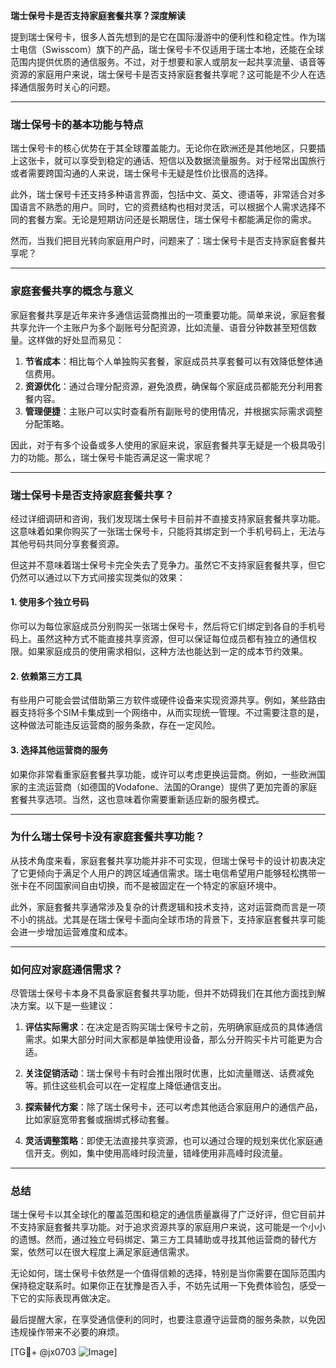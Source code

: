 **瑞士保号卡是否支持家庭套餐共享？深度解读**

提到瑞士保号卡，很多人首先想到的是它在国际漫游中的便利性和稳定性。作为瑞士电信（Swisscom）旗下的产品，瑞士保号卡不仅适用于瑞士本地，还能在全球范围内提供优质的通信服务。不过，对于想要和家人或朋友一起共享流量、语音等资源的家庭用户来说，瑞士保号卡是否支持家庭套餐共享呢？这可能是不少人在选择通信服务时关心的问题。

---

### **瑞士保号卡的基本功能与特点**
瑞士保号卡的核心优势在于其全球覆盖能力。无论你在欧洲还是其他地区，只要插上这张卡，就可以享受到稳定的通话、短信以及数据流量服务。对于经常出国旅行或者需要跨国沟通的人来说，瑞士保号卡无疑是性价比很高的选择。

此外，瑞士保号卡还支持多种语言界面，包括中文、英文、德语等，非常适合对多国语言不熟悉的用户。同时，它的资费结构也相对灵活，可以根据个人需求选择不同的套餐方案。无论是短期访问还是长期居住，瑞士保号卡都能满足你的需求。

然而，当我们把目光转向家庭用户时，问题来了：瑞士保号卡是否支持家庭套餐共享呢？

---

### **家庭套餐共享的概念与意义**
家庭套餐共享是近年来许多通信运营商推出的一项重要功能。简单来说，家庭套餐共享允许一个主账户为多个副账号分配资源，比如流量、语音分钟数甚至短信数量。这样做的好处显而易见：

1. **节省成本**：相比每个人单独购买套餐，家庭成员共享套餐可以有效降低整体通信费用。
2. **资源优化**：通过合理分配资源，避免浪费，确保每个家庭成员都能充分利用套餐内容。
3. **管理便捷**：主账户可以实时查看所有副账号的使用情况，并根据实际需求调整分配策略。

因此，对于有多个设备或多人使用的家庭来说，家庭套餐共享无疑是一个极具吸引力的功能。那么，瑞士保号卡能否满足这一需求呢？

---

### **瑞士保号卡是否支持家庭套餐共享？**
经过详细调研和咨询，我们发现瑞士保号卡目前并不直接支持家庭套餐共享功能。这意味着如果你购买了一张瑞士保号卡，只能将其绑定到一个手机号码上，无法与其他号码共同分享套餐资源。

但这并不意味着瑞士保号卡完全失去了竞争力。虽然它不支持家庭套餐共享，但它仍然可以通过以下方式间接实现类似的效果：

#### **1. 使用多个独立号码**
你可以为每位家庭成员分别购买一张瑞士保号卡，然后将它们绑定到各自的手机号码上。虽然这种方式不能直接共享资源，但可以保证每位成员都有独立的通信权限。如果家庭成员的使用需求相似，这种方法也能达到一定的成本节约效果。

#### **2. 依赖第三方工具**
有些用户可能会尝试借助第三方软件或硬件设备来实现资源共享。例如，某些路由器支持将多个SIM卡集成到一个网络中，从而实现统一管理。不过需要注意的是，这种做法可能违反运营商的服务条款，存在一定风险。

#### **3. 选择其他运营商的服务**
如果你非常看重家庭套餐共享功能，或许可以考虑更换运营商。例如，一些欧洲国家的主流运营商（如德国的Vodafone、法国的Orange）提供了更加完善的家庭套餐共享选项。当然，这也意味着你需要重新适应新的服务模式。

---

### **为什么瑞士保号卡没有家庭套餐共享功能？**
从技术角度来看，家庭套餐共享功能并非不可实现，但瑞士保号卡的设计初衷决定了它更倾向于满足个人用户的跨区域通信需求。瑞士电信希望用户能够轻松携带一张卡在不同国家间自由切换，而不是被固定在一个特定的家庭环境中。

此外，家庭套餐共享通常涉及复杂的计费逻辑和技术支持，这对运营商而言是一项不小的挑战。尤其是在瑞士保号卡面向全球市场的背景下，支持家庭套餐共享可能会进一步增加运营难度和成本。

---

### **如何应对家庭通信需求？**
尽管瑞士保号卡本身不具备家庭套餐共享功能，但并不妨碍我们在其他方面找到解决方案。以下是一些建议：

1. **评估实际需求**：在决定是否购买瑞士保号卡之前，先明确家庭成员的具体通信需求。如果大部分时间大家都是单独使用设备，那么分开购买卡片可能更为合适。
   
2. **关注促销活动**：瑞士保号卡有时会推出限时优惠，比如流量赠送、话费减免等。抓住这些机会可以在一定程度上降低通信支出。

3. **探索替代方案**：除了瑞士保号卡，还可以考虑其他适合家庭用户的通信产品，比如家庭宽带套餐或捆绑式移动套餐。

4. **灵活调整策略**：即使无法直接共享资源，也可以通过合理的规划来优化家庭通信开支。例如，集中使用高峰时段流量，错峰使用非高峰时段流量。

---

### **总结**
瑞士保号卡以其全球化的覆盖范围和稳定的通信质量赢得了广泛好评，但它目前并不支持家庭套餐共享功能。对于追求资源共享的家庭用户来说，这可能是一个小小的遗憾。然而，通过独立号码绑定、第三方工具辅助或寻找其他运营商的替代方案，依然可以在很大程度上满足家庭通信需求。

无论如何，瑞士保号卡依然是一个值得信赖的选择，特别是当你需要在国际范围内保持稳定联系时。如果你正在犹豫是否入手，不妨先试用一下免费体验包，感受一下它的实际表现再做决定。

最后提醒大家，在享受通信便利的同时，也要注意遵守运营商的服务条款，以免因违规操作带来不必要的麻烦。

[TG💪+ @jx0703 ![Image](https://github.com/user-attachments/assets/dbca1d08-cadb-493c-b0ec-ad6f7a83f270)]